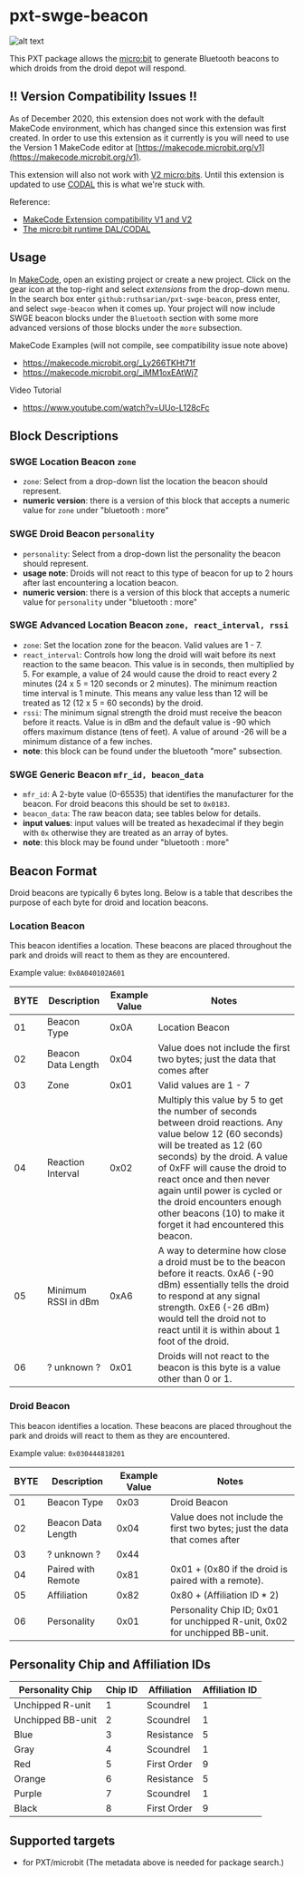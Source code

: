# pxt-swge-beacon

![alt text](https://raw.githubusercontent.com/ruthsarian/pxt-swge-beacon/master/icon.png "pxt-swge-beacon logo")

This PXT package allows the [micro:bit](https://en.wikipedia.org/wiki/Micro_Bit) to generate Bluetooth beacons to which droids from the droid depot will respond. 

## !! Version Compatibility Issues !!

As of December 2020, this extension does not work with the default MakeCode environment, which has changed since this extension was first created. In order to use this extension as it currently is you will need to use the Version 1 MakeCode editor at [https://makecode.microbit.org/v1](https://makecode.microbit.org/v1).

This extension will also not work with [V2 micro:bits](https://microbit.org/new-microbit/). Until this extension is updated to use [CODAL](https://github.com/lancaster-university/codal-microbit-v2) this is what we're stuck with.

Reference:
* [MakeCode Extension compatibility V1 and V2](https://support.microbit.org/support/solutions/articles/19000121371-makecode-extension-compatibility-v1-and-v2)
* [The micro:bit runtime DAL/CODAL](https://tech.microbit.org/software/runtime/#the-microbit-runtime-device-abstraction-layer-dal---v1)

## Usage

In [MakeCode](https://makecode.microbit.org/), open an existing project or create a new project. Click on the gear icon at the top-right and select *extensions* from the drop-down menu. In the search box enter `github:ruthsarian/pxt-swge-beacon`, press enter, and select `swge-beacon` when it comes up. Your project will now include SWGE beacon blocks under the `Bluetooth` section with some more advanced versions of those blocks under the `more` subsection.

MakeCode Examples (will not compile, see compatibility issue note above)
* https://makecode.microbit.org/_Ly266TKHt71f
* https://makecode.microbit.org/_iMM1oxEAtWj7

Video Tutorial
* https://www.youtube.com/watch?v=UUo-L128cFc

## Block Descriptions

### SWGE Location Beacon `zone`
* `zone`: Select from a drop-down list the location the beacon should represent.
* **numeric version**: there is a version of this block that accepts a numeric value for `zone` under "bluetooth : more"

### SWGE Droid Beacon `personality`
* `personality`: Select from a drop-down list the personality the beacon should represent.
* **usage note**: Droids will not react to this type of beacon for up to 2 hours after last encountering a location beacon.
* **numeric version**: there is a version of this block that accepts a numeric value for `personality` under "bluetooth : more"

### SWGE Advanced Location Beacon `zone, react_interval, rssi`
* `zone`: Set the location zone for the beacon. Valid values are 1 - 7. 
* `react_interval`: Controls how long the droid will wait before its next reaction to the same beacon. This value is in seconds, then multiplied by 5. For example, a value of 24 would cause the droid to react every 2 minutes (24 x 5 = 120 seconds or 2 minutes). The minimum reaction time interval is 1 minute. This means any value less than 12 will be treated as 12 (12 x 5 = 60 seconds) by the droid.
* `rssi`: The minimum signal strength the droid must receive the beacon before it reacts. Value is in dBm and the default value is -90 which offers maximum distance (tens of feet). A value of around -26 will be a minimum distance of a few inches.
* **note**: this block can be found under the bluetooth "more" subsection.

### SWGE Generic Beacon  `mfr_id, beacon_data`
* `mfr_id`: A 2-byte value (0-65535) that identifies the manufacturer for the beacon. For droid beacons this should be set to `0x0183`.
* `beacon_data`: The raw beacon data; see tables below for details.
* **input values**: input values will be treated as hexadecimal if they begin with `0x` otherwise they are treated as an array of bytes.
* **note**: this block may be found under "bluetooth : more"

## Beacon Format
Droid beacons are typically 6 bytes long. Below is a table that describes the purpose of each byte for droid and location beacons.

### Location Beacon
This beacon identifies a location. These beacons are placed throughout the park and droids will react to them as they are encountered.

Example value: `0x0A040102A601`

|BYTE|Description|Example Value|Notes|
|---|---|---|---|
|01| Beacon Type | 0x0A | Location Beacon |
|02| Beacon Data Length | 0x04 | Value does not include the first two bytes; just the data that comes after |
|03| Zone | 0x01 | Valid values are 1 - 7 |
|04| Reaction Interval | 0x02 | Multiply this value by 5 to get the number of seconds between droid reactions. Any value below 12 (60 seconds) will be treated as 12 (60 seconds) by the droid. A value of 0xFF will cause the droid to react once and then never again until power is cycled or the droid encounters enough other beacons (10) to make it forget it had encountered this beacon. |
|05| Minimum RSSI in dBm | 0xA6 | A way to determine how close a droid must be to the beacon before it reacts. 0xA6 (-90 dBm) essentially tells the droid to respond at any signal strength. 0xE6 (-26 dBm) would tell the droid not to react until it is within about 1 foot of the droid. |
|06| ? unknown ? | 0x01 | Droids will not react to the beacon is this byte is a value other than 0 or 1. |

### Droid Beacon
This beacon identifies a location. These beacons are placed throughout the park and droids will react to them as they are encountered.

Example value: `0x030444818201`

|BYTE|Description|Example Value|Notes|
|---|---|---|---|
|01| Beacon Type | 0x03 | Droid Beacon |
|02| Beacon Data Length | 0x04 | Value does not include the first two bytes; just the data that comes after |
|03| ? unknown ? | 0x44 | |
|04| Paired with Remote | 0x81 | 0x01 + (0x80 if the droid is paired with a remote). |
|05| Affiliation | 0x82 | 0x80 + (Affiliation ID * 2) |
|06| Personality | 0x01 | Personality Chip ID; 0x01 for unchipped R-unit, 0x02 for unchipped BB-unit. |

## Personality Chip and Affiliation IDs
|Personality Chip|Chip ID|Affiliation|Affiliation ID|
|---|---|---|---|
|Unchipped R-unit|1|Scoundrel|1|
|Unchipped BB-unit|2|Scoundrel|1|
|Blue|3|Resistance|5|
|Gray|4|Scoundrel|1|
|Red|5|First Order|9|
|Orange|6|Resistance|5|
|Purple|7|Scoundrel|1|
|Black|8|First Order|9|

## Supported targets
* for PXT/microbit
(The metadata above is needed for package search.)
